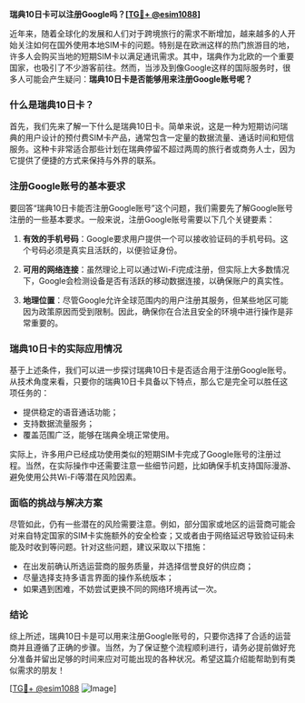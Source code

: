 **瑞典10日卡可以注册Google吗？[[TG💪+ @esim1088](https://t.me/s/esim1088)]**

近年来，随着全球化的发展和人们对于跨境旅行的需求不断增加，越来越多的人开始关注如何在国外使用本地SIM卡的问题。特别是在欧洲这样的热门旅游目的地，许多人会购买当地的短期SIM卡以满足通讯需求。其中，瑞典作为北欧的一个重要国家，也吸引了不少游客前往。然而，当涉及到像Google这样的国际服务时，很多人可能会产生疑问：**瑞典10日卡是否能够用来注册Google账号呢？**

### 什么是瑞典10日卡？

首先，我们先来了解一下什么是瑞典10日卡。简单来说，这是一种为短期访问瑞典的用户设计的预付费SIM卡产品，通常包含一定量的数据流量、通话时间和短信服务。这种卡非常适合那些计划在瑞典停留不超过两周的旅行者或商务人士，因为它提供了便捷的方式来保持与外界的联系。

### 注册Google账号的基本要求

要回答“瑞典10日卡能否注册Google账号”这个问题，我们需要先了解Google账号注册的一些基本要求。一般来说，注册Google账号需要以下几个关键要素：

1. **有效的手机号码**：Google要求用户提供一个可以接收验证码的手机号码。这个号码必须是真实且活跃的，以便验证身份。
   
2. **可用的网络连接**：虽然理论上可以通过Wi-Fi完成注册，但实际上大多数情况下，Google会检测设备是否有活跃的移动数据连接，以确保账户的真实性。

3. **地理位置**：尽管Google允许全球范围内的用户注册其服务，但某些地区可能因为政策原因而受到限制。因此，确保你在合法且安全的环境中进行操作是非常重要的。

### 瑞典10日卡的实际应用情况

基于上述条件，我们可以进一步探讨瑞典10日卡是否适合用于注册Google账号。从技术角度来看，只要你的瑞典10日卡具备以下特点，那么它是完全可以胜任这项任务的：

- 提供稳定的语音通话功能；
- 支持数据流量服务；
- 覆盖范围广泛，能够在瑞典全境正常使用。

实际上，许多用户已经成功使用类似的短期SIM卡完成了Google账号的注册过程。当然，在实际操作中还需要注意一些细节问题，比如确保手机支持国际漫游、避免使用公共Wi-Fi等潜在风险因素。

### 面临的挑战与解决方案

尽管如此，仍有一些潜在的风险需要注意。例如，部分国家或地区的运营商可能会对来自特定国家的SIM卡实施额外的安全检查；又或者由于网络延迟导致验证码未能及时收到等问题。针对这些问题，建议采取以下措施：

- 在出发前确认所选运营商的服务质量，并选择信誉良好的供应商；
- 尽量选择支持多语言界面的操作系统版本；
- 如果遇到困难，不妨尝试更换不同的网络环境再试一次。

### 结论

综上所述，瑞典10日卡是可以用来注册Google账号的，只要你选择了合适的运营商并且遵循了正确的步骤。当然，为了保证整个流程顺利进行，请务必提前做好充分准备并留出足够的时间来应对可能出现的各种状况。希望这篇介绍能帮助到有类似需求的朋友！

[[TG💪+ @esim1088](https://t.me/s/esim1088) ![Image](https://i.postimg.cc/4NQfJmqS/Snipaste-2025-05-13-00-14-12.png)]